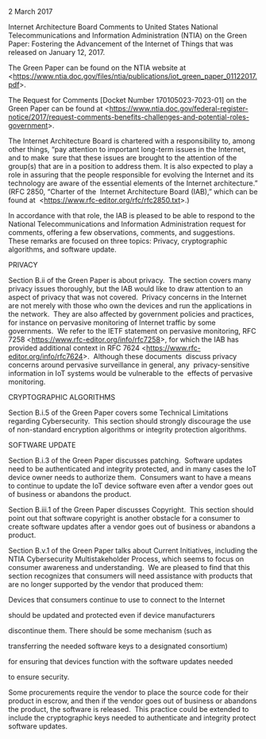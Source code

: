 
2 March 2017


Internet Architecture Board Comments to United States National Telecommunications and Information Administration (NTIA) on the Green Paper: Fostering the Advancement of the Internet of Things that was released on January 12, 2017.


The Green Paper can be found on the NTIA website at <<https://www.ntia.doc.gov/files/ntia/publications/iot_green_paper_01122017.pdf>>.


The Request for Comments [Docket Number 170105023-7023-01] on the Green Paper can be found at <<https://www.ntia.doc.gov/federal-register-notice/2017/request-comments-benefits-challenges-and-potential-roles-government>>.


The Internet Architecture Board is chartered with a responsibility to, among other things, “pay attention to important long-term issues in the Internet, and to make  sure that these issues are brought to the attention of the group(s) that are in a position to address them. It is also expected to play a role in assuring that the people responsible for evolving the Internet and its technology are aware of the essential elements of the Internet architecture.” (RFC 2850, “Charter of the  Internet Architecture Board (IAB),” which can be found at  <<https://www.rfc-editor.org/rfc/rfc2850.txt>>.)


In accordance with that role, the IAB is pleased to be able to respond to the National Telecommunications and Information Administration request for comments, offering a few observations, comments, and suggestions.  These remarks are focused on three topics: Privacy, cryptographic algorithms, and software update.


PRIVACY


Section B.ii of the Green Paper is about privacy.  The section covers many privacy issues thoroughly, but the IAB would like to draw attention to an aspect of privacy that was not covered.  Privacy concerns in the Internet are not merely with those who own the devices and run the applications in the network.  They are also affected by government policies and practices, for instance on pervasive monitoring of Internet traffic by some governments.  We refer to the IETF statement on pervasive monitoring, RFC 7258 <<https://www.rfc-editor.org/info/rfc7258>>, for which the IAB has provided additional context in RFC 7624 <<https://www.rfc-editor.org/info/rfc7624>>.  Although these documents  discuss privacy concerns around pervasive surveillance in general, any  privacy-sensitive information in IoT systems would be vulnerable to the  effects of pervasive monitoring.


CRYPTOGRAPHIC ALGORITHMS


Section B.i.5 of the Green Paper covers some Technical Limitations regarding Cybersecurity.  This section should strongly discourage the use of non-standard encryption algorithms or integrity protection algorithms.


SOFTWARE UPDATE


Section B.i.3 of the Green Paper discusses patching.  Software updates need to be authenticated and integrity protected, and in many cases the IoT device owner needs to authorize them.  Consumers want to have a means to continue to update the IoT device software even after a vendor goes out of business or abandons the product.


Section B.iii.1 of the Green Paper discusses Copyright.  This section should point out that software copyright is another obstacle for a consumer to create software updates after a vendor goes out of business or abandons a product.


Section B.v.1 of the Green Paper talks about Current Initiatives, including the NTIA Cybersecurity Multistakeholder Process, which seems to focus on consumer awareness and understanding.  We are pleased to find that this section recognizes that consumers will need assistance with products that are no longer supported by the vendor that produced them:


Devices that consumers continue to use to connect to the Internet  

should be updated and protected even if device manufacturers  

discontinue them. There should be some mechanism (such as  

transferring the needed software keys to a designated consortium)  

for ensuring that devices function with the software updates needed  

to ensure security.


Some procurements require the vendor to place the source code for their product in escrow, and then if the vendor goes out of business or abandons the product, the software is released.  This practice could be extended to include the cryptographic keys needed to authenticate and integrity protect software updates.


